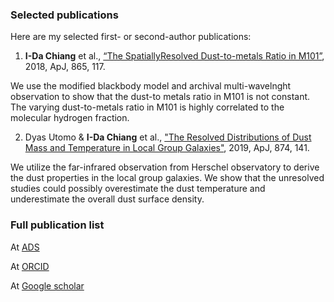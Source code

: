 ### Selected publications
Here are my selected first- or second-author publications:
1. **I-Da Chiang** et al., <a href="http://adsabs.harvard.edu/abs/2018ApJ...865..117C" target="_blank">“The SpatiallyResolved Dust-to-metals Ratio in M101”</a>, 2018, ApJ, 865, 117.

We use the modified blackbody model and archival multi-wavelnght observation to show that the dust-to metals ratio in M101 is not constant. The varying dust-to-metals ratio in M101 is highly correlated to the molecular hydrogen fraction.

2. Dyas Utomo & **I-Da Chiang** et al., <a href="http://adsabs.harvard.edu/abs/2019arXiv190208629" target="_blank">"The Resolved Distributions of Dust Mass and Temperature in Local Group Galaxies"</a>, 2019, ApJ, 874, 141.

We utilize the far-infrared observation from Herschel observatory to derive the dust properties in the local group galaxies. We show that the unresolved studies could possibly overestimate the dust temperature and underestimate the overall dust surface density.

### Full publication list
At <a href="https://ui.adsabs.harvard.edu/search/filter_author_facet_hier_fq_author=AND&filter_author_facet_hier_fq_author=author_facet_hier%3A%221%2FChiang%2C%20I%2FChiang%2C%20I%20%20-Da%22&fq=%7B!type%3Daqp%20v%3D%24fq_author%7D&fq_author=(author_facet_hier%3A%221%2FChiang%2C%20I%2FChiang%2C%20I%20%20-Da%22)&q=%20%20author%3A%22Chiang%2C%20I-Da%22&sort=date%20desc%2C%20bibcode%20desc&p_=0" target="_blank">ADS</a>

At <a href="https://orcid.org/0000-0003-2551-7148" target="_blank">ORCID</a>

At <a href="https://scholar.google.com/citations?user=xsdTf0AAAAAJ&hl=en&oi=ao" target="_blank">Google scholar</a>
